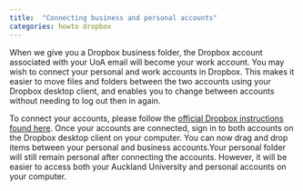 ```yaml
---
title:  "Connecting business and personal accounts"
categories: howto dropbox
---
```


When we give you a Dropbox business folder, the Dropbox account associated with your UoA email will become your work account.
You may wish to connect your personal and work accounts in Dropbox. This makes it easier to move files and folders between the two accounts using your Dropbox desktop client, and enables you to change between accounts without needing to log out then in again.

To connect your accounts, please follow the [official Dropbox instructions found here](https://www.dropbox.com/help/business/connect-personal-account).
Once your accounts are connected, sign in to both accounts on the Dropbox desktop client on your computer. You can now drag and drop items between your personal and business accounts.Your personal folder will still remain personal after connecting the accounts. However, it will be easier to access both your Auckland University and personal accounts on your computer.
